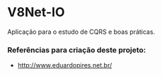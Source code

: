 # V8Net-IO
Aplicação para o estudo de CQRS e boas práticas.

### Referências para criação deste projeto:
* http://www.eduardopires.net.br/
